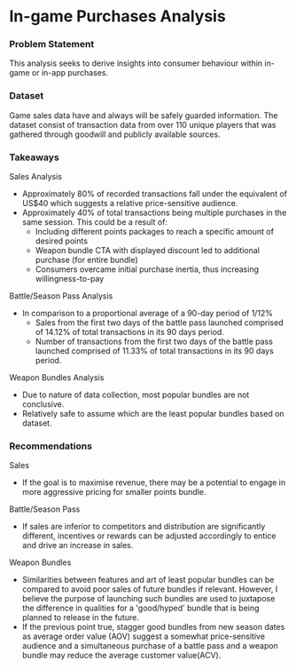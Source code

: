 # In-game Purchases Analysis

### Problem Statement
This analysis seeks to derive insights into consumer behaviour within in-game or in-app purchases.


### Dataset
Game sales data have and always will be safely guarded information. The dataset consist of transaction data from over 110 unique players that was gathered through goodwill and publicly available sources.


### Takeaways

Sales Analysis
- Approximately 80% of recorded transactions fall under the equivalent of US$40 which suggests a relative price-sensitive audience.
- Approximately 40% of total transactions being multiple purchases in the same session. This could be a result of:
	- Including different points packages to reach a specific amount of desired points
	- Weapon bundle CTA with displayed discount led to additional purchase (for entire bundle)
	- Consumers overcame initial purchase inertia, thus increasing willingness-to-pay

Battle/Season Pass Analysis
- In comparison to a proportional average of a 90-day period of 1/12%
	- Sales from the first two days of the battle pass launched comprised of 14.12% of total transactions in its 90 days period.
	- Number of transactions from the first two days of the battle pass launched comprised of 11.33% of total transactions in its 90 days period. 

Weapon Bundles Analysis
- Due to nature of data collection, most popular bundles are not conclusive.
- Relatively safe to assume which are the least popular bundles based on dataset.


### Recommendations
Sales
- If the goal is to maximise revenue, there may be a potential to engage in more aggressive pricing for smaller points bundle.

Battle/Season Pass
- If sales are inferior to competitors and distribution are significantly different, incentives or rewards can be adjusted accordingly to entice and drive an increase in sales.

Weapon Bundles
- Similarities between features and art of least popular bundles can be compared to avoid poor sales of future bundles if relevant. However, I believe the purpose of launching such bundles are used to juxtapose the difference in qualities for a 'good/hyped' bundle that is being planned to release in the future.
- If the previous point true, stagger good bundles from new season dates as average order value (AOV) suggest a somewhat price-sensitive audience and a simultaneous purchase of a battle pass and a weapon bundle may reduce the average customer value(ACV).

